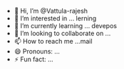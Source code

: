 - 👋 Hi, I’m @Vattula-rajesh
- 👀 I’m interested in ... lerning 
- 🌱 I’m currently learning ... devepos 
- 💞️ I’m looking to collaborate on ...
- 📫 How to reach me ...mail
- 😄 Pronouns: ...
- ⚡ Fun fact: ...

<!---
Vattula-rajesh/Vattula-rajesh is a ✨ special ✨ repository because its `README.md` (this file) appears on your GitHub profile.
You can click the Preview link to take a look at your changes.
--->
